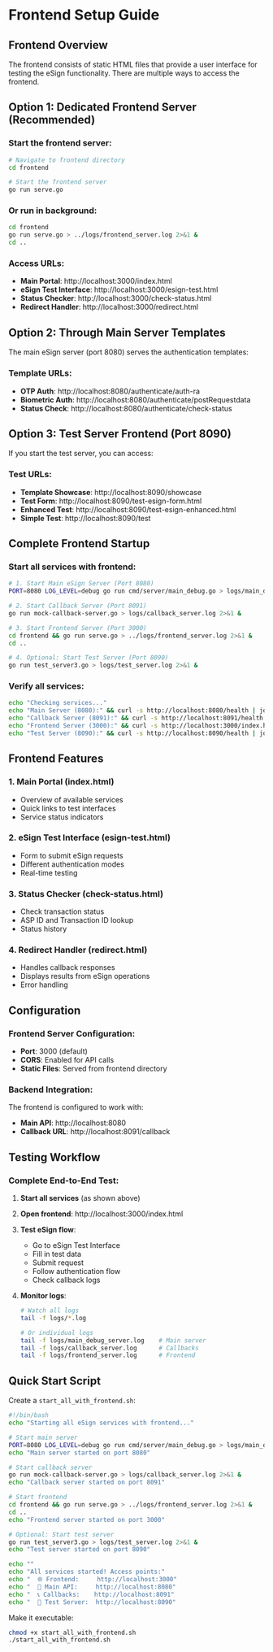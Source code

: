 # Frontend Setup Guide

## Frontend Overview

The frontend consists of static HTML files that provide a user interface for testing the eSign functionality. There are multiple ways to access the frontend.

## Option 1: Dedicated Frontend Server (Recommended)

### Start the frontend server:
```bash
# Navigate to frontend directory
cd frontend

# Start the frontend server
go run serve.go
```

### Or run in background:
```bash
cd frontend
go run serve.go > ../logs/frontend_server.log 2>&1 &
cd ..
```

### Access URLs:
- **Main Portal**: http://localhost:3000/index.html
- **eSign Test Interface**: http://localhost:3000/esign-test.html  
- **Status Checker**: http://localhost:3000/check-status.html
- **Redirect Handler**: http://localhost:3000/redirect.html

## Option 2: Through Main Server Templates

The main eSign server (port 8080) serves the authentication templates:

### Template URLs:
- **OTP Auth**: http://localhost:8080/authenticate/auth-ra
- **Biometric Auth**: http://localhost:8080/authenticate/postRequestdata
- **Status Check**: http://localhost:8080/authenticate/check-status

## Option 3: Test Server Frontend (Port 8090)

If you start the test server, you can access:

### Test URLs:
- **Template Showcase**: http://localhost:8090/showcase
- **Test Form**: http://localhost:8090/test-esign-form.html
- **Enhanced Test**: http://localhost:8090/test-esign-enhanced.html
- **Simple Test**: http://localhost:8090/test

## Complete Frontend Startup

### Start all services with frontend:

```bash
# 1. Start Main eSign Server (Port 8080)
PORT=8080 LOG_LEVEL=debug go run cmd/server/main_debug.go > logs/main_debug_server.log 2>&1 &

# 2. Start Callback Server (Port 8091) 
go run mock-callback-server.go > logs/callback_server.log 2>&1 &

# 3. Start Frontend Server (Port 3000)
cd frontend && go run serve.go > ../logs/frontend_server.log 2>&1 &
cd ..

# 4. Optional: Start Test Server (Port 8090)
go run test_server3.go > logs/test_server.log 2>&1 &
```

### Verify all services:
```bash
echo "Checking services..."
echo "Main Server (8080):" && curl -s http://localhost:8080/health | jq .status
echo "Callback Server (8091):" && curl -s http://localhost:8091/health | jq .status  
echo "Frontend Server (3000):" && curl -s http://localhost:3000/index.html | head -1
echo "Test Server (8090):" && curl -s http://localhost:8090/health | jq .status
```

## Frontend Features

### 1. Main Portal (index.html)
- Overview of available services
- Quick links to test interfaces
- Service status indicators

### 2. eSign Test Interface (esign-test.html)
- Form to submit eSign requests
- Different authentication modes
- Real-time testing

### 3. Status Checker (check-status.html)
- Check transaction status
- ASP ID and Transaction ID lookup
- Status history

### 4. Redirect Handler (redirect.html)
- Handles callback responses
- Displays results from eSign operations
- Error handling

## Configuration

### Frontend Server Configuration:
- **Port**: 3000 (default)
- **CORS**: Enabled for API calls
- **Static Files**: Served from frontend directory

### Backend Integration:
The frontend is configured to work with:
- **Main API**: http://localhost:8080
- **Callback URL**: http://localhost:8091/callback

## Testing Workflow

### Complete End-to-End Test:

1. **Start all services** (as shown above)

2. **Open frontend**: http://localhost:3000/index.html

3. **Test eSign flow**:
   - Go to eSign Test Interface
   - Fill in test data
   - Submit request
   - Follow authentication flow
   - Check callback logs

4. **Monitor logs**:
   ```bash
   # Watch all logs
   tail -f logs/*.log
   
   # Or individual logs
   tail -f logs/main_debug_server.log    # Main server
   tail -f logs/callback_server.log      # Callbacks  
   tail -f logs/frontend_server.log      # Frontend
   ```

## Quick Start Script

Create a `start_all_with_frontend.sh`:
```bash
#!/bin/bash
echo "Starting all eSign services with frontend..."

# Start main server
PORT=8080 LOG_LEVEL=debug go run cmd/server/main_debug.go > logs/main_debug_server.log 2>&1 &
echo "Main server started on port 8080"

# Start callback server  
go run mock-callback-server.go > logs/callback_server.log 2>&1 &
echo "Callback server started on port 8091"

# Start frontend
cd frontend && go run serve.go > ../logs/frontend_server.log 2>&1 &
cd ..
echo "Frontend server started on port 3000"

# Optional: Start test server
go run test_server3.go > logs/test_server.log 2>&1 &
echo "Test server started on port 8090"

echo ""
echo "All services started! Access points:"
echo "  🌐 Frontend:     http://localhost:3000"
echo "  🔧 Main API:     http://localhost:8080" 
echo "  📞 Callbacks:    http://localhost:8091"
echo "  🧪 Test Server:  http://localhost:8090"
```

Make it executable:
```bash
chmod +x start_all_with_frontend.sh
./start_all_with_frontend.sh
```